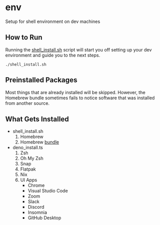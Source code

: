 # env

Setup for shell environment on dev machines

## How to Run

Running the [shell_install.sh](shell_install) script will start you off setting
up your dev environment and guide you to the next steps.

```shell
./shell_install.sh
```

## Preinstalled Packages

Most things that are already installed will be skipped. However, the Homebrew
bundle sometimes fails to notice software that was installed from another
source.

## What Gets Installed

- shell_install.sh
  1. Homebrew
  2. Homebrew [bundle](Brewfile)
- deno_install.ts
  1. Zsh
  2. Oh My Zsh
  3. Snap
  4. Flatpak
  5. Nix
  6. UI Apps
     - Chrome
     - Visual Studio Code
     - Zoom
     - Slack
     - Discord
     - Insomnia
     - GitHub Desktop
